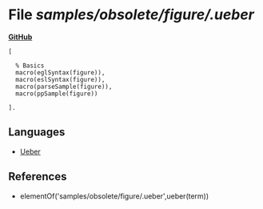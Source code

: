# File _samples/obsolete/figure/.ueber_
**[GitHub](https://github.com/softlang/yas/blob/master/samples/obsolete/figure/.ueber)**
```
[

  % Basics
  macro(eglSyntax(figure)),
  macro(eslSyntax(figure)),
  macro(parseSample(figure)),
  macro(ppSample(figure))

].
```

## Languages
* [Ueber](../languages/Ueber.md)

## References
* elementOf('samples/obsolete/figure/.ueber',ueber(term))
